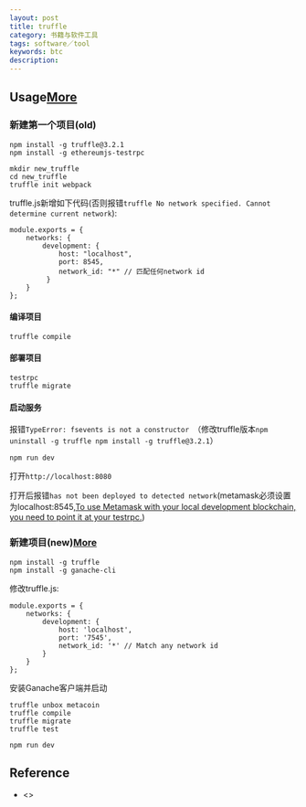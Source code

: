 ```yaml
---
layout: post
title: truffle
category: 书籍与软件工具
tags: software／tool
keywords: btc
description: 
---
```


## Usage[More](http://wangxiaoming.com/blog/2016/04/30/blockchain-tech-truffle/)


### 新建第一个项目(old)

```
npm install -g truffle@3.2.1
npm install -g ethereumjs-testrpc
```

```
mkdir new_truffle
cd new_truffle
truffle init webpack
```

truffle.js新增如下代码(否则报错`truffle No network specified. Cannot determine current network`):

```
module.exports = {
	networks: {
	    development: {
	        host: "localhost",
	        port: 8545,
	        network_id: "*" // 匹配任何network id
	     }
	}
};

```

#### 编译项目

```
truffle compile
```

#### 部署项目

```
testrpc
truffle migrate
```

#### 启动服务

报错`TypeError: fsevents is not a constructor `（修改truffle版本`npm uninstall -g truffle npm install -g truffle@3.2.1`）

```
npm run dev
```

打开`http://localhost:8080`

打开后报错`has not been deployed to detected network`(metamask必须设置为localhost:8545,[To use Metamask with your local development blockchain, you need to point it at your testrpc.](http://truffleframework.com/tutorials/truffle-and-metamask))

### 新建项目(new)[More](http://blog.csdn.net/turkeycock/article/details/79165602)

```
npm install -g truffle
npm install -g ganache-cli
```
修改truffle.js:

```
module.exports = {
    networks: {
        development: {
            host: 'localhost',
            port: '7545',
            network_id: '*' // Match any network id
        }
    }
};
```

安装Ganache客户端并启动

```
truffle unbox metacoin
truffle compile
truffle migrate
truffle test

npm run dev
```

## Reference

* <>